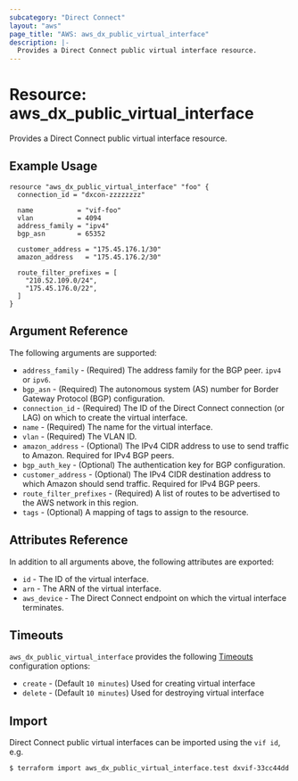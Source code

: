 ```yaml
---
subcategory: "Direct Connect"
layout: "aws"
page_title: "AWS: aws_dx_public_virtual_interface"
description: |-
  Provides a Direct Connect public virtual interface resource.
---
```


# Resource: aws_dx_public_virtual_interface

Provides a Direct Connect public virtual interface resource.

## Example Usage

```hcl
resource "aws_dx_public_virtual_interface" "foo" {
  connection_id = "dxcon-zzzzzzzz"

  name           = "vif-foo"
  vlan           = 4094
  address_family = "ipv4"
  bgp_asn        = 65352

  customer_address = "175.45.176.1/30"
  amazon_address   = "175.45.176.2/30"

  route_filter_prefixes = [
    "210.52.109.0/24",
    "175.45.176.0/22",
  ]
}
```

## Argument Reference

The following arguments are supported:

* `address_family` - (Required) The address family for the BGP peer. `ipv4 ` or `ipv6`.
* `bgp_asn` - (Required) The autonomous system (AS) number for Border Gateway Protocol (BGP) configuration.
* `connection_id` - (Required) The ID of the Direct Connect connection (or LAG) on which to create the virtual interface.
* `name` - (Required) The name for the virtual interface.
* `vlan` - (Required) The VLAN ID.
* `amazon_address` - (Optional) The IPv4 CIDR address to use to send traffic to Amazon. Required for IPv4 BGP peers.
* `bgp_auth_key` - (Optional) The authentication key for BGP configuration.
* `customer_address` - (Optional) The IPv4 CIDR destination address to which Amazon should send traffic. Required for IPv4 BGP peers.
* `route_filter_prefixes` - (Required) A list of routes to be advertised to the AWS network in this region.
* `tags` - (Optional) A mapping of tags to assign to the resource.

## Attributes Reference

In addition to all arguments above, the following attributes are exported:

* `id` - The ID of the virtual interface.
* `arn` - The ARN of the virtual interface.
* `aws_device` - The Direct Connect endpoint on which the virtual interface terminates.

## Timeouts

`aws_dx_public_virtual_interface` provides the following
[Timeouts](/docs/configuration/resources.html#timeouts) configuration options:

- `create` - (Default `10 minutes`) Used for creating virtual interface
- `delete` - (Default `10 minutes`) Used for destroying virtual interface

## Import

Direct Connect public virtual interfaces can be imported using the `vif id`, e.g.

```
$ terraform import aws_dx_public_virtual_interface.test dxvif-33cc44dd
```
